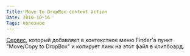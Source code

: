 ```yaml
---
Title: Move to DropBox context action
Date: 2010-10-16
Tags: полезное
---
```


[Cервис](http://wiki.dropbox.com/DropboxAddons/Dropbox%20Service), который добавляет в контекстное меню Finder'а пункт "Move/Copy to DropBox" и копирует линк на этот файл в клипбоард.